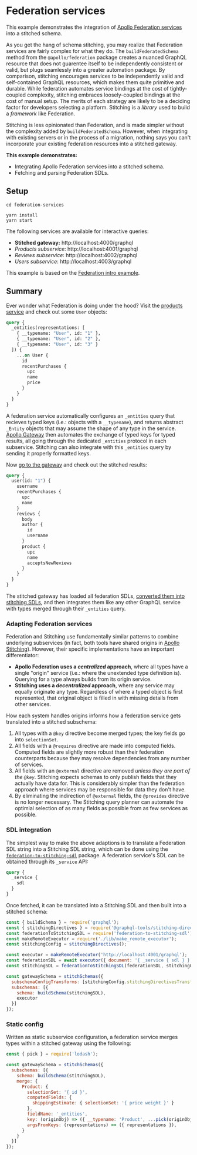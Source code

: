 # Federation services

This example demonstrates the integration of [Apollo Federation services](https://www.apollographql.com/docs/federation/implementing-services/) into a stitched schema.

As you get the hang of schema stitching, you may realize that Federation services are fairly complex for what they do. The `buildFederatedSchema` method from the `@apollo/federation` package creates a nuanced GraphQL resource that does not guarentee itself to be independently consistent or valid, but plugs seamlessly into a greater automation package. By comparison, stitching encourages services to be independently valid and self-contained GraphQL resources, which makes them quite primitive and durable. While federation automates service bindings at the cost of tightly-coupled complexity, stitching embraces loosely-coupled bindings at the cost of manual setup. The merits of each strategy are likely to be a deciding factor for developers selecting a platform. Stitching is a _library_ used to build a _framework_ like Federation.

Stitching is less opinionated than Federation, and is made simpler without the complexity added by `buildFederatedSchema`. However, when integrating with existing servers or in the process of a migration, nothing says you can't incorporate your existing federation resources into a stitched gateway.

**This example demonstrates:**

- Integrating Apollo Federation services into a stitched schema.
- Fetching and parsing Federation SDLs.

## Setup

```shell
cd federation-services

yarn install
yarn start
```

The following services are available for interactive queries:

- **Stitched gateway:** http://localhost:4000/graphql
- _Products subservice_: http://localhost:4001/graphql
- _Reviews subservice_: http://localhost:4002/graphql
- _Users subservice_: http://localhost:4003/graphql

This example is based on the [Federation intro example](https://www.apollographql.com/docs/federation/#concern-based-separation).

## Summary

Ever wonder what Federation is doing under the hood? Visit the [products service](http://localhost:4001/graphql) and check out some `User` objects:

```graphql
query {
  _entities(representations: [
    { __typename: "User", id: "1" },
    { __typename: "User", id: "2" },
    { __typename: "User", id: "3" }
  ]) {
    ...on User {
      id
      recentPurchases {
        upc
        name
        price
      }
    }
  }
}
```

A federation service automatically configures an `_entities` query that recieves typed keys (i.e.: objects with a `__typename`), and returns abstract `_Entity` objects that may assume the shape of any type in the service. [Apollo Gateway](https://www.npmjs.com/package/@apollo/gateway) then automates the exchange of typed keys for typed results, all going through the dedicated `_entities` protocol in each subservice. Stitching can also integrate with this `_entities` query by sending it properly formatted keys.

Now [go to the gateway](http://localhost:4001/graphql) and check out the stitched results:

```graphql
query {
  user(id: "1") {
    username
    recentPurchases {
      upc
      name
    }
    reviews {
      body
      author {
        id
        username
      }
      product {
        upc
        name
        acceptsNewReviews
      }
    }
  }
}
```

The stitched gateway has loaded all federation SDLs, [converted them into stitching SDLs](https://github.com/gmac/federation-to-stitching-sdl), and then integrates them like any other GraphQL service with types merged through their `_entities` query.

### Adapting Federation services

Federation and Stitching use fundamentally similar patterns to combine underlying subservices (in fact, both tools have shared origins in [Apollo Stitching](https://www.apollographql.com/docs/federation/migrating-from-stitching/)). However, their specific implementations have an important differentiator:

- **Apollo Federation uses a _centralized_ approach**, where all types have a single "origin" service (i.e.: where the unextended type definition is). Querying for a type always builds from its origin service.
- **Stitching uses a _decentralized_ approach**, where any service may equally originate any type. Regardless of where a typed object is first represented, that original object is filled in with missing details from other services.

How each system handles origins informs how a federation service gets translated into a stitched subschema:

1. All types with a `@key` directive become merged types; the key fields go into `selectionSet`.
1. All fields with a `@requires` directive are made into computed fields. Computed fields are slightly more robust than their federation counterparts because they may resolve dependencies from any number of services.
1. All fields with an `@external` directive are removed _unless they are part of the `@key`_. Stitching expects schemas to only publish fields that they actually have data for. This is considerably simpler than the federation approach where services may be responsible for data they don't have.
1. By eliminating the indirection of `@external` fields, the `@provides` directive is no longer necessary. The Stitching query planner can automate the optimial selection of as many fields as possible from as few services as possible.

### SDL integration

The simplest way to make the above adaptions is to translate a Federation SDL string into a Stitching SDL string, which can be done using the [`federation-to-stitching-sdl`](https://github.com/gmac/federation-to-stitching-sdl) package. A federation service's SDL can be obtained through its `_service` API:

```graphql
query {
  _service {
    sdl
  }
}
```

Once fetched, it can be translated into a Stitching SDL and then built into a stitched schema:

```js
const { buildSchema } = require('graphql');
const { stitchingDirectives } = require('@graphql-tools/stitching-directives');
const federationToStitchingSDL = require('federation-to-stitching-sdl');
const makeRemoteExecutor = require('./lib/make_remote_executor');
const stitchingConfig = stitchingDirectives();

const executor = makeRemoteExecutor('http://localhost:4001/graphql');
const federationSDL = await executor({ document: '{ _service { sdl } }' });
const stitchingSDL = federationToStitchingSDL(federationSDL, stitchingConfig);

const gatewaySchema = stitchSchemas({
  subschemaConfigTransforms: [stitchingConfig.stitchingDirectivesTransformer],
  subschemas: [{
    schema: buildSchema(stitchingSDL),
    executor
  }]
});
```

### Static config

Written as static subservice configuration, a federation service merges types within a stitched gateway using the following:

```js
const { pick } = require('lodash');

const gatewaySchema = stitchSchemas({
  subschemas: [{
    schema: buildSchema(stitchingSDL),
    merge: {
      Product: {
        selectionSet: '{ id }',
        computedFields: {
          shippingEstimate: { selectionSet: '{ price weight }' }
        },
        fieldName: '_entities',
        key: (originObj) => ({ __typename: 'Product', ...pick(originObj, ['id', 'price', 'weight']) }),
        argsFromKeys: (representations) => ({ representations }),
      }
    }
  }]
});
```
